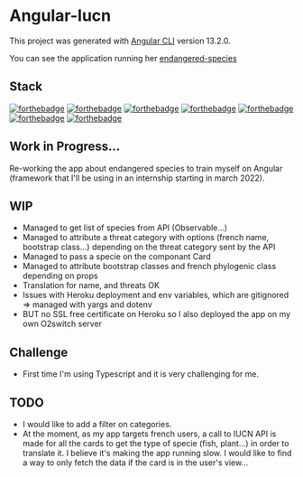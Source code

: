 # Angular-Iucn

This project was generated with [Angular CLI](https://github.com/angular/angular-cli) version 13.2.0.

You can see the application running her [endangered-species](https://endangered-species.laetitia-dev.com/)

## Stack

[![forthebadge](https://img.shields.io/badge/HTML5-E34F26?style=for-the-badge&logo=html5&logoColor=white)](http://forthebadge.com)
[![forthebadge](https://img.shields.io/badge/CSS3-1572B6?style=for-the-badge&logo=css3&logoColor=white)](http://forthebadge.com)
[![forthebadge](https://img.shields.io/badge/JavaScript-F7DF1E?style=for-the-badge&logo=javascript&logoColor=black)](http://forthebadge.com)
[![forthebadge](https://img.shields.io/badge/Bootstrap-7952B3?style=for-the-badge&logo=bootstrap&logoColor=white)](http://forthebadge.com)
[![forthebadge](https://img.shields.io/badge/Angular-DD0031?style=for-the-badge&logo=angular&logoColor=white)](http://forthebadge.com)
[![forthebadge](https://img.shields.io/badge/Typescript-1572B6?style=for-the-badge&logo=typescript&logoColor=white)](http://forthebadge.com)
[![forthebadge](https://img.shields.io/badge/json-5E5C5C?style=for-the-badge&logo=json&logoColor=white)](http://forthebadge.com)


## Work in Progress...

Re-working the app about endangered species to train myself on Angular (framework that I'll be using in an internship starting in march 2022).

## WIP

- Managed to get list of species from API (Observable...)
- Managed to attribute a threat category with options (french name, bootstrap class...) depending on the threat category sent by the API
- Managed to pass a specie on the componant Card
- Managed to attribute bootstrap classes and french phylogenic class depending on props
- Translation for name, and threats OK 
- Issues with Heroku deployment and env variables, which are gitignored => managed with yargs and dotenv
- BUT no SSL free certificate on Heroku so I also deployed the app on my own O2switch server

## Challenge 

- First time I'm using Typescript and it is very challenging for me.

## TODO

- I would like to add a filter on categories.
- At the moment, as my app targets french users, a call to IUCN API is made for all the cards to get the type of specie (fish, plant...) in order to translate it. I believe it's making the app running slow. I would like to find a way to only fetch the data if the card is in the user's view...

